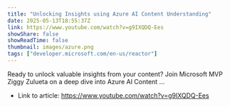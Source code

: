 ```yaml
---
title: "Unlocking Insights using Azure AI Content Understanding"
date: 2025-05-13T18:55:37Z
link: https://www.youtube.com/watch?v=g9IXQDQ-Ees
showShare: false
showReadTime: false
thumbnail: images/azure.png
tags: ["developer.microsoft.com/en-us/reactor"]
---
```

Ready to unlock valuable insights from your content? Join Microsoft MVP Ziggy Zulueta on a deep dive into Azure AI Content ...

- Link to article: https://www.youtube.com/watch?v=g9IXQDQ-Ees